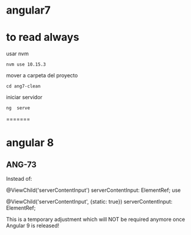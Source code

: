 # angular7
# to read always

usar nvm
```
nvm use 10.15.3
```
mover a carpeta del proyecto 

```
cd ang7-clean
```
iniciar servidor

```
ng  serve
```
=======
# angular 8
## ANG-73 

Instead of:

@ViewChild('serverContentInput') serverContentInput: ElementRef;
use

@ViewChild('serverContentInput', {static: true}) serverContentInput: ElementRef;


This is a temporary adjustment which will NOT be required anymore once Angular 9 is released!
